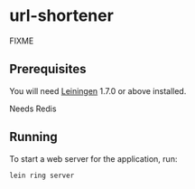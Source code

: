 # url-shortener

FIXME

## Prerequisites

You will need [Leiningen][1] 1.7.0 or above installed.

[1]: https://github.com/technomancy/leiningen

Needs Redis

## Running

To start a web server for the application, run:

    lein ring server




